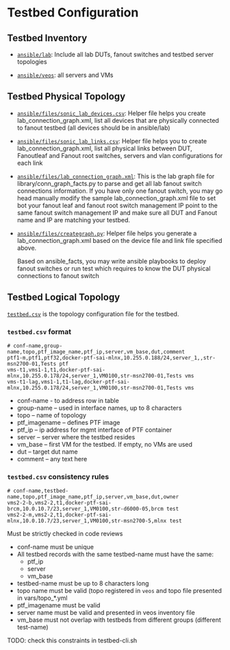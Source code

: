 # Testbed Configuration

## Testbed Inventory

- [```ansible/lab```](/ansible/lab): Include all lab DUTs, fanout switches and testbed server topologies

- [```ansible/veos```](/ansible/veos): all servers and VMs

## Testbed Physical Topology

- [```ansible/files/sonic_lab_devices.csv```](/ansible/files/sonic_lab_devices.csv): Helper file helps you create lab_connection_graph.xml, list all devices that are physically connected to fanout testbed (all devices should be in ansible/lab)

- [```ansible/files/sonic_lab_links.csv```](/ansible/files/sonic_lab_links.csv): Helper file helps you to create lab_connection_graph.xml, list all physical links between DUT, Fanoutleaf and Fanout root switches, servers and vlan configurations for each link

- [```ansible/files/lab_connection_graph.xml```](/ansible/files/lab_connection_graph.xml): This is the lab graph file for library/conn_graph_facts.py to parse and get all lab fanout switch connections information. If you have only one fanout switch, you may go head manually modify the sample lab_connection_graph.xml file to set bot your fanout leaf and fanout root switch management IP point to the same fanout switch management IP and make sure all DUT and Fanout name and IP are matching your testbed.

- [```ansible/files/creategraph.py```](/ansible/files/creategraph.py): Helper file helps you generate a lab_connection_graph.xml based on the device file and link file specified above.

     Based on ansible_facts,  you may write ansible playbooks to deploy fanout switches or run test which requires to know the DUT physical connections to fanout switch


## Testbed Logical Topology

[```testbed.csv```](/ansible/testbed.csv) is the topology configuration file for the testbed.

### ```testbed.csv``` format
```
# conf-name,group-name,topo,ptf_image_name,ptf_ip,server,vm_base,dut,comment
ptf1-m,ptf1,ptf32,docker-ptf-sai-mlnx,10.255.0.188/24,server_1,,str-msn2700-01,Tests ptf
vms-t1,vms1-1,t1,docker-ptf-sai-mlnx,10.255.0.178/24,server_1,VM0100,str-msn2700-01,Tests vms
vms-t1-lag,vms1-1,t1-lag,docker-ptf-sai-mlnx,10.255.0.178/24,server_1,VM0100,str-msn2700-01,Tests vms

```

- conf-name - to address row in table
- group-name – used in interface names, up to 8 characters
- topo – name of topology
- ptf_imagename – defines PTF image
- ptf_ip – ip address for mgmt interface of PTF container
- server – server where the testbed resides
- vm_base – first VM for the testbed. If empty, no VMs are used
- dut – target dut name
- comment – any text here

### ```testbed.csv``` consistency rules
```
# conf-name,testbed-name,topo,ptf_image_name,ptf_ip,server,vm_base,dut,owner
vms2-2-b,vms2-2,t1,docker-ptf-sai-brcm,10.0.10.7/23,server_1,VM0100,str-d6000-05,brcm test
vms2-2-m,vms2-2,t1,docker-ptf-sai-mlnx,10.0.10.7/23,server_1,VM0100,str-msn2700-5,mlnx test

```
Must be strictly checked in code reviews
 - conf-name must be unique
 - All testbed records with the same testbed-name must have the same:
   - ptf_ip
   - server
   - vm_base
 - testbed-name must be up to 8 characters long
 - topo name must be valid (topo registered in ```veos``` and topo file presented in vars/topo_*.yml
 - ptf_imagename must be valid
 - server name must be valid and presented in veos inventory file
 - vm_base must not overlap with testbeds from different groups (different test-name)

TODO: check this constraints in testbed-cli.sh


